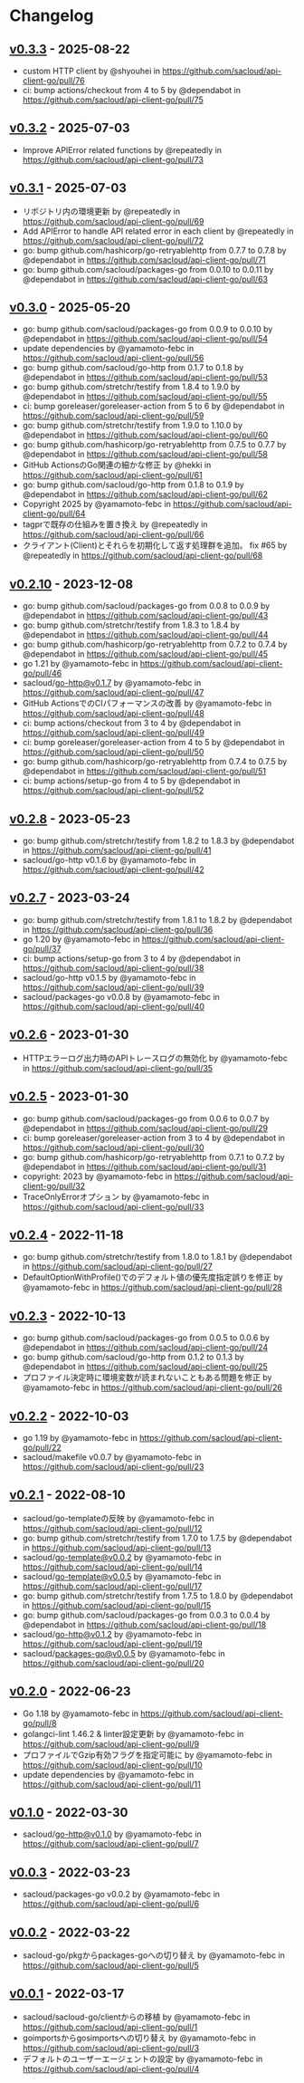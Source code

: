 # Changelog

## [v0.3.3](https://github.com/sacloud/api-client-go/compare/v0.3.2...v0.3.3) - 2025-08-22
- custom HTTP client by @shyouhei in https://github.com/sacloud/api-client-go/pull/76
- ci: bump actions/checkout from 4 to 5 by @dependabot in https://github.com/sacloud/api-client-go/pull/75

## [v0.3.2](https://github.com/sacloud/api-client-go/compare/v0.3.1...v0.3.2) - 2025-07-03
- Improve APIError related functions by @repeatedly in https://github.com/sacloud/api-client-go/pull/73

## [v0.3.1](https://github.com/sacloud/api-client-go/compare/v0.3.0...v0.3.1) - 2025-07-03
- リポジトリ内の環境更新 by @repeatedly in https://github.com/sacloud/api-client-go/pull/69
- Add APIError to handle API related error in each client by @repeatedly in https://github.com/sacloud/api-client-go/pull/72
- go: bump github.com/hashicorp/go-retryablehttp from 0.7.7 to 0.7.8 by @dependabot in https://github.com/sacloud/api-client-go/pull/71
- go: bump github.com/sacloud/packages-go from 0.0.10 to 0.0.11 by @dependabot in https://github.com/sacloud/api-client-go/pull/63

## [v0.3.0](https://github.com/sacloud/api-client-go/compare/v0.2.10...v0.3.0) - 2025-05-20
- go: bump github.com/sacloud/packages-go from 0.0.9 to 0.0.10 by @dependabot in https://github.com/sacloud/api-client-go/pull/54
- update dependencies by @yamamoto-febc in https://github.com/sacloud/api-client-go/pull/56
- go: bump github.com/sacloud/go-http from 0.1.7 to 0.1.8 by @dependabot in https://github.com/sacloud/api-client-go/pull/53
- go: bump github.com/stretchr/testify from 1.8.4 to 1.9.0 by @dependabot in https://github.com/sacloud/api-client-go/pull/55
- ci: bump goreleaser/goreleaser-action from 5 to 6 by @dependabot in https://github.com/sacloud/api-client-go/pull/59
- go: bump github.com/stretchr/testify from 1.9.0 to 1.10.0 by @dependabot in https://github.com/sacloud/api-client-go/pull/60
- go: bump github.com/hashicorp/go-retryablehttp from 0.7.5 to 0.7.7 by @dependabot in https://github.com/sacloud/api-client-go/pull/58
- GitHub ActionsのGo関連の細かな修正 by @hekki in https://github.com/sacloud/api-client-go/pull/61
- go: bump github.com/sacloud/go-http from 0.1.8 to 0.1.9 by @dependabot in https://github.com/sacloud/api-client-go/pull/62
- Copyright 2025 by @yamamoto-febc in https://github.com/sacloud/api-client-go/pull/64
- tagprで既存の仕組みを置き換え by @repeatedly in https://github.com/sacloud/api-client-go/pull/66
- クライアント(Client)とそれらを初期化して返す処理群を追加。 fix #65 by @repeatedly in https://github.com/sacloud/api-client-go/pull/68

## [v0.2.10](https://github.com/sacloud/api-client-go/compare/v0.2.8...v0.2.10) - 2023-12-08
- go: bump github.com/sacloud/packages-go from 0.0.8 to 0.0.9 by @dependabot in https://github.com/sacloud/api-client-go/pull/43
- go: bump github.com/stretchr/testify from 1.8.3 to 1.8.4 by @dependabot in https://github.com/sacloud/api-client-go/pull/44
- go: bump github.com/hashicorp/go-retryablehttp from 0.7.2 to 0.7.4 by @dependabot in https://github.com/sacloud/api-client-go/pull/45
- go 1.21 by @yamamoto-febc in https://github.com/sacloud/api-client-go/pull/46
- sacloud/go-http@v0.1.7 by @yamamoto-febc in https://github.com/sacloud/api-client-go/pull/47
- GitHub ActionsでのCIパフォーマンスの改善 by @yamamoto-febc in https://github.com/sacloud/api-client-go/pull/48
- ci: bump actions/checkout from 3 to 4 by @dependabot in https://github.com/sacloud/api-client-go/pull/49
- ci: bump goreleaser/goreleaser-action from 4 to 5 by @dependabot in https://github.com/sacloud/api-client-go/pull/50
- go: bump github.com/hashicorp/go-retryablehttp from 0.7.4 to 0.7.5 by @dependabot in https://github.com/sacloud/api-client-go/pull/51
- ci: bump actions/setup-go from 4 to 5 by @dependabot in https://github.com/sacloud/api-client-go/pull/52

## [v0.2.8](https://github.com/sacloud/api-client-go/compare/v0.2.7...v0.2.8) - 2023-05-23
- go: bump github.com/stretchr/testify from 1.8.2 to 1.8.3 by @dependabot in https://github.com/sacloud/api-client-go/pull/41
- sacloud/go-http v0.1.6 by @yamamoto-febc in https://github.com/sacloud/api-client-go/pull/42

## [v0.2.7](https://github.com/sacloud/api-client-go/compare/v0.2.6...v0.2.7) - 2023-03-24
- go: bump github.com/stretchr/testify from 1.8.1 to 1.8.2 by @dependabot in https://github.com/sacloud/api-client-go/pull/36
- go 1.20 by @yamamoto-febc in https://github.com/sacloud/api-client-go/pull/37
- ci: bump actions/setup-go from 3 to 4 by @dependabot in https://github.com/sacloud/api-client-go/pull/38
- sacloud/go-http v0.1.5 by @yamamoto-febc in https://github.com/sacloud/api-client-go/pull/39
- sacloud/packages-go v0.0.8 by @yamamoto-febc in https://github.com/sacloud/api-client-go/pull/40

## [v0.2.6](https://github.com/sacloud/api-client-go/compare/v0.2.5...v0.2.6) - 2023-01-30
- HTTPエラーログ出力時のAPIトレースログの無効化 by @yamamoto-febc in https://github.com/sacloud/api-client-go/pull/35

## [v0.2.5](https://github.com/sacloud/api-client-go/compare/v0.2.4...v0.2.5) - 2023-01-30
- go: bump github.com/sacloud/packages-go from 0.0.6 to 0.0.7 by @dependabot in https://github.com/sacloud/api-client-go/pull/29
- ci: bump goreleaser/goreleaser-action from 3 to 4 by @dependabot in https://github.com/sacloud/api-client-go/pull/30
- go: bump github.com/hashicorp/go-retryablehttp from 0.7.1 to 0.7.2 by @dependabot in https://github.com/sacloud/api-client-go/pull/31
- copyright: 2023 by @yamamoto-febc in https://github.com/sacloud/api-client-go/pull/32
- TraceOnlyErrorオプション by @yamamoto-febc in https://github.com/sacloud/api-client-go/pull/33

## [v0.2.4](https://github.com/sacloud/api-client-go/compare/v0.2.3...v0.2.4) - 2022-11-18
- go: bump github.com/stretchr/testify from 1.8.0 to 1.8.1 by @dependabot in https://github.com/sacloud/api-client-go/pull/27
- DefaultOptionWithProfile()でのデフォルト値の優先度指定誤りを修正 by @yamamoto-febc in https://github.com/sacloud/api-client-go/pull/28

## [v0.2.3](https://github.com/sacloud/api-client-go/compare/v0.2.2...v0.2.3) - 2022-10-13
- go: bump github.com/sacloud/packages-go from 0.0.5 to 0.0.6 by @dependabot in https://github.com/sacloud/api-client-go/pull/24
- go: bump github.com/sacloud/go-http from 0.1.2 to 0.1.3 by @dependabot in https://github.com/sacloud/api-client-go/pull/25
- プロファイル決定時に環境変数が読まれないこともある問題を修正 by @yamamoto-febc in https://github.com/sacloud/api-client-go/pull/26

## [v0.2.2](https://github.com/sacloud/api-client-go/compare/v0.2.1...v0.2.2) - 2022-10-03
- go 1.19 by @yamamoto-febc in https://github.com/sacloud/api-client-go/pull/22
- sacloud/makefile v0.0.7 by @yamamoto-febc in https://github.com/sacloud/api-client-go/pull/23

## [v0.2.1](https://github.com/sacloud/api-client-go/compare/v0.2.0...v0.2.1) - 2022-08-10
- sacloud/go-templateの反映 by @yamamoto-febc in https://github.com/sacloud/api-client-go/pull/12
- go: bump github.com/stretchr/testify from 1.7.0 to 1.7.5 by @dependabot in https://github.com/sacloud/api-client-go/pull/13
- sacloud/go-template@v0.0.2 by @yamamoto-febc in https://github.com/sacloud/api-client-go/pull/14
- sacloud/go-template@v0.0.5 by @yamamoto-febc in https://github.com/sacloud/api-client-go/pull/17
- go: bump github.com/stretchr/testify from 1.7.5 to 1.8.0 by @dependabot in https://github.com/sacloud/api-client-go/pull/15
- go: bump github.com/sacloud/packages-go from 0.0.3 to 0.0.4 by @dependabot in https://github.com/sacloud/api-client-go/pull/18
- sacloud/go-http@v0.1.2 by @yamamoto-febc in https://github.com/sacloud/api-client-go/pull/19
- sacloud/packages-go@v0.0.5 by @yamamoto-febc in https://github.com/sacloud/api-client-go/pull/20

## [v0.2.0](https://github.com/sacloud/api-client-go/compare/v0.1.0...v0.2.0) - 2022-06-23
- Go 1.18 by @yamamoto-febc in https://github.com/sacloud/api-client-go/pull/8
- golangci-lint 1.46.2 & linter設定更新 by @yamamoto-febc in https://github.com/sacloud/api-client-go/pull/9
- プロファイルでGzip有効フラグを指定可能に by @yamamoto-febc in https://github.com/sacloud/api-client-go/pull/10
- update dependencies by @yamamoto-febc in https://github.com/sacloud/api-client-go/pull/11

## [v0.1.0](https://github.com/sacloud/api-client-go/compare/v0.0.3...v0.1.0) - 2022-03-30
- sacloud/go-http@v0.1.0 by @yamamoto-febc in https://github.com/sacloud/api-client-go/pull/7

## [v0.0.3](https://github.com/sacloud/api-client-go/compare/v0.0.2...v0.0.3) - 2022-03-23
- sacloud/packages-go v0.0.2 by @yamamoto-febc in https://github.com/sacloud/api-client-go/pull/6

## [v0.0.2](https://github.com/sacloud/api-client-go/compare/v0.0.1...v0.0.2) - 2022-03-22
- sacloud-go/pkgからpackages-goへの切り替え by @yamamoto-febc in https://github.com/sacloud/api-client-go/pull/5

## [v0.0.1](https://github.com/sacloud/api-client-go/commits/v0.0.1) - 2022-03-17
- sacloud/sacloud-go/clientからの移植 by @yamamoto-febc in https://github.com/sacloud/api-client-go/pull/1
- goimportsからgosimportsへの切り替え by @yamamoto-febc in https://github.com/sacloud/api-client-go/pull/3
- デフォルトのユーザーエージェントの設定 by @yamamoto-febc in https://github.com/sacloud/api-client-go/pull/4

